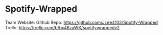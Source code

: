 # Spotify-Wrapped

Team Website: 
Github Repo: https://github.com/JLee4103/Spotify-Wrapped
Trello: https://trello.com/b/bx4BzaWX/spotifywrappedv2

